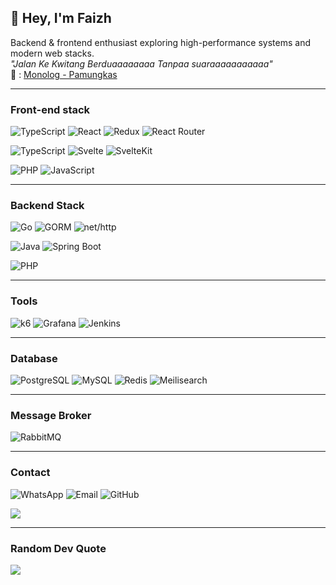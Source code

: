 ## 👋 Hey, I'm Faizh

Backend & frontend enthusiast exploring high-performance systems and modern web stacks.  
_"Jalan Ke Kwitang Berduaaaaaaaa Tanpaa suaraaaaaaaaaaa"_   
🎵 : [Monolog - Pamungkas](https://open.spotify.com/track/2XPPqyi6LiRX7zM4q8pLQ8)

---

### Front-end stack
![TypeScript](https://img.shields.io/badge/-TypeScript-3178C6?style=flat&logo=typescript&logoColor=white)
![React](https://img.shields.io/badge/-React-61DAFB?style=flat&logo=react&logoColor=black)
![Redux](https://img.shields.io/badge/-Redux-764ABC?style=flat&logo=redux&logoColor=white)
![React Router](https://img.shields.io/badge/-ReactRouter-CA4245?style=flat&logo=react-router&logoColor=white)
 
![TypeScript](https://img.shields.io/badge/-TypeScript-3178C6?style=flat&logo=typescript&logoColor=white)
![Svelte](https://img.shields.io/badge/-Svelte-FF3E00?style=flat&logo=svelte&logoColor=white)
![SvelteKit](https://img.shields.io/badge/-SvelteKit-FF3E00?style=flat&logo=svelte&logoColor=white)

![PHP](https://img.shields.io/badge/-PHP-777BB4?style=flat&logo=php&logoColor=white)
![JavaScript](https://img.shields.io/badge/-JavaScript-F7DF1E?style=flat&logo=javascript&logoColor=black)

---

### Backend Stack
![Go](https://img.shields.io/badge/-Golang-00ADD8?style=flat&logo=go&logoColor=white)
![GORM](https://img.shields.io/badge/-GORM-2E8B57?style=flat&logoColor=white)
![net/http](https://img.shields.io/badge/-net/http-6E6E6E?style=flat&logo=programming-font&logoColor=white)

![Java](https://img.shields.io/badge/-Java-007396?style=flat&logo=java&logoColor=white)
![Spring Boot](https://img.shields.io/badge/-SpringBoot-6DB33F?style=flat&logo=spring&logoColor=white)

![PHP](https://img.shields.io/badge/-PHP-777BB4?style=flat&logo=php&logoColor=white)

---

### Tools 
![k6](https://img.shields.io/badge/-k6-FF6820?style=flat&logo=k6&logoColor=white)
![Grafana](https://img.shields.io/badge/-Grafana-F46800?style=flat&logo=grafana&logoColor=white)
![Jenkins](https://img.shields.io/badge/-Jenkins-D24939?style=flat&logo=jenkins&logoColor=white)

---

### Database
![PostgreSQL](https://img.shields.io/badge/-PostgreSQL-316192?style=flat&logo=postgresql&logoColor=white)
![MySQL](https://img.shields.io/badge/-MySQL-4479A1?style=flat&logo=mysql&logoColor=white)
![Redis](https://img.shields.io/badge/-Redis-DC382D?style=flat&logo=redis&logoColor=white)
![Meilisearch](https://img.shields.io/badge/-Meilisearch-FF3E00?style=flat&logo=meilisearch&logoColor=white)

---

### Message Broker
![RabbitMQ](https://img.shields.io/badge/-RabbitMQ-FF6600?style=flat&logo=rabbitmq&logoColor=white)

---

### Contact
![WhatsApp](https://img.shields.io/badge/-081389709265-25D366?style=flat&logo=whatsapp&logoColor=white)
![Email](https://img.shields.io/badge/-ananlol156@gmail.com-D14836?style=flat&logo=gmail&logoColor=white)
![GitHub](https://img.shields.io/badge/-anan112pcmec-181717?style=flat&logo=github&logoColor=white)

![](https://github-readme-stats.vercel.app/api/top-langs/?username=anan112pcmec&theme=blueberry&hide_border=false&include_all_commits=true&count_private=false&layout=compact)

---

### Random Dev Quote
![](https://quotes-github-readme.vercel.app/api?type=horizontal&theme=radical)
